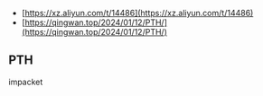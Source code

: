 - [https://xz.aliyun.com/t/14486](https://xz.aliyun.com/t/14486)
- [https://qingwan.top/2024/01/12/PTH/](https://qingwan.top/2024/01/12/PTH/)

## PTH
impacket
